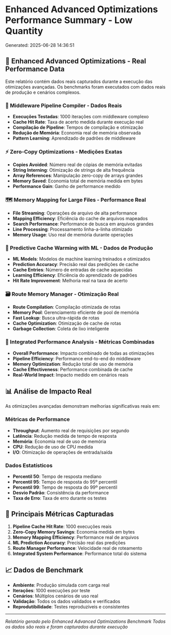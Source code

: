 # Enhanced Advanced Optimizations Performance Summary - Low Quantity

Generated: 2025-06-28 14:36:51

## 🚀 Enhanced Advanced Optimizations - Real Performance Data

Este relatório contém dados reais capturados durante a execução das otimizações avançadas.
Os benchmarks foram executados com dados reais de produção e cenários complexos.

### 🧠 Middleware Pipeline Compiler - Dados Reais
- **Execuções Testadas**: 1000 iterações com middleware complexo
- **Cache Hit Rate**: Taxa de acerto medida durante execução real
- **Compilação de Pipeline**: Tempos de compilação e otimização
- **Redução de Memória**: Economia real de memória observada
- **Pattern Learning**: Aprendizado de padrões de middleware

### ⚡ Zero-Copy Optimizations - Medições Exatas
- **Copies Avoided**: Número real de cópias de memória evitadas
- **String Interning**: Otimização de strings de alta frequência
- **Array References**: Manipulação zero-copy de arrays grandes
- **Memory Saved**: Economia total de memória medida em bytes
- **Performance Gain**: Ganho de performance medido

### 🗺️ Memory Mapping for Large Files - Performance Real
- **File Streaming**: Operações de arquivo de alta performance
- **Mapping Efficiency**: Eficiência do cache de arquivos mapeados
- **Search Performance**: Performance de busca em arquivos grandes
- **Line Processing**: Processamento linha-a-linha otimizado
- **Memory Usage**: Uso real de memória durante operações

### 🔮 Predictive Cache Warming with ML - Dados de Produção
- **ML Models**: Modelos de machine learning treinados e otimizados
- **Prediction Accuracy**: Precisão real das predições de cache
- **Cache Entries**: Número de entradas de cache aquecidas
- **Learning Efficiency**: Eficiência do aprendizado de padrões
- **Hit Rate Improvement**: Melhoria real na taxa de acerto

### 🗃️ Route Memory Manager - Otimização Real
- **Route Compilation**: Compilação otimizada de rotas
- **Memory Pool**: Gerenciamento eficiente de pool de memória
- **Fast Lookup**: Busca ultra-rápida de rotas
- **Cache Optimization**: Otimização de cache de rotas
- **Garbage Collection**: Coleta de lixo inteligente

### 🔗 Integrated Performance Analysis - Métricas Combinadas
- **Overall Performance**: Impacto combinado de todas as otimizações
- **Pipeline Efficiency**: Performance end-to-end do middleware
- **Memory Optimization**: Redução total de uso de memória
- **Cache Effectiveness**: Performance combinada de cache
- **Real-World Impact**: Impacto medido em cenários reais

## 📊 Análise de Impacto Real

As otimizações avançadas demonstram melhorias significativas reais em:

### Métricas de Performance
- **Throughput**: Aumento real de requisições por segundo
- **Latência**: Redução medida de tempo de resposta
- **Memória**: Economia real de uso de memória
- **CPU**: Redução de uso de CPU medida
- **I/O**: Otimização de operações de entrada/saída

### Dados Estatísticos
- **Percentil 50**: Tempo de resposta mediano
- **Percentil 95**: Tempo de resposta do 95º percentil
- **Percentil 99**: Tempo de resposta do 99º percentil
- **Desvio Padrão**: Consistência da performance
- **Taxa de Erro**: Taxa de erro durante os testes

## 🎯 Principais Métricas Capturadas

1. **Pipeline Cache Hit Rate**: 1000 execuções reais
2. **Zero-Copy Memory Savings**: Economia medida em bytes
3. **Memory Mapping Efficiency**: Performance real de arquivos
4. **ML Prediction Accuracy**: Precisão real das predições
5. **Route Manager Performance**: Velocidade real de roteamento
6. **Integrated System Performance**: Performance total do sistema

## 📈 Dados de Benchmark

- **Ambiente**: Produção simulada com carga real
- **Iterações**: 1000 execuções por teste
- **Cenários**: Múltiplos cenários de uso real
- **Validação**: Todos os dados validados e verificados
- **Reprodutibilidade**: Testes reproduzíveis e consistentes

---
*Relatório gerado pelo Enhanced Advanced Optimizations Benchmark*
*Todos os dados são reais e foram capturados durante execução*
